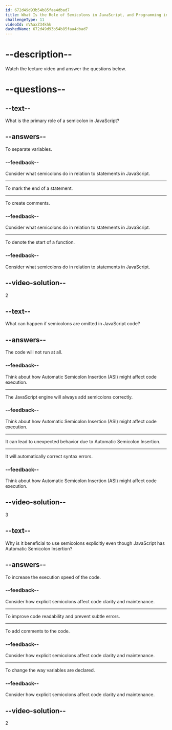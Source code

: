 ```yaml
---
id: 672d49d93b54b85faa4dbad7
title: What Is the Role of Semicolons in JavaScript, and Programming in General?
challengeType: 11
videoId: nVAaxZ34khk
dashedName: 672d49d93b54b85faa4dbad7
---
```


# --description--

Watch the lecture video and answer the questions below.

# --questions--

## --text--

What is the primary role of a semicolon in JavaScript?

## --answers--

To separate variables.

### --feedback--

Consider what semicolons do in relation to statements in JavaScript.

---

To mark the end of a statement.

---

To create comments.

### --feedback--

Consider what semicolons do in relation to statements in JavaScript.

---

To denote the start of a function.

### --feedback--

Consider what semicolons do in relation to statements in JavaScript.

## --video-solution--

2

## --text--

What can happen if semicolons are omitted in JavaScript code?

## --answers--

The code will not run at all.

### --feedback--

Think about how Automatic Semicolon Insertion (ASI) might affect code execution.

---

The JavaScript engine will always add semicolons correctly.

### --feedback--

Think about how Automatic Semicolon Insertion (ASI) might affect code execution.

---

It can lead to unexpected behavior due to Automatic Semicolon Insertion.

---

It will automatically correct syntax errors.

### --feedback--

Think about how Automatic Semicolon Insertion (ASI) might affect code execution.

## --video-solution--

3

## --text--

Why is it beneficial to use semicolons explicitly even though JavaScript has Automatic Semicolon Insertion?

## --answers--

To increase the execution speed of the code.

### --feedback--

Consider how explicit semicolons affect code clarity and maintenance.

---

To improve code readability and prevent subtle errors.

---

To add comments to the code.

### --feedback--

Consider how explicit semicolons affect code clarity and maintenance.

---

To change the way variables are declared.

### --feedback--

Consider how explicit semicolons affect code clarity and maintenance.

## --video-solution--

2
